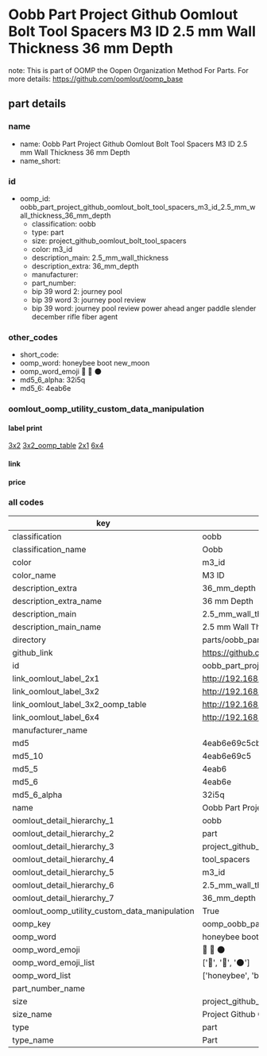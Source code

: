# Oobb Part Project Github Oomlout Bolt Tool Spacers M3 ID 2.5 mm Wall Thickness 36 mm Depth  

note: This is part of OOMP the Oopen Organization Method For Parts. For more details: https://github.com/oomlout/oomp_base

##  part details
  







### name
* name: Oobb Part Project Github Oomlout Bolt Tool Spacers M3 ID 2.5 mm Wall Thickness 36 mm Depth
* name_short: 
### id
* oomp_id: oobb_part_project_github_oomlout_bolt_tool_spacers_m3_id_2.5_mm_wall_thickness_36_mm_depth
  * classification: oobb
  * type: part
  * size: project_github_oomlout_bolt_tool_spacers
  * color: m3_id
  * description_main: 2.5_mm_wall_thickness
  * description_extra: 36_mm_depth
  * manufacturer: 
  * part_number: 
  * bip 39 word 2: journey pool
  * bip 39 word 3: journey pool review
  * bip 39 word: journey pool review power ahead anger paddle slender december rifle fiber agent

### other_codes
* short_code: 
* oomp_word: honeybee boot new_moon
* oomp_word_emoji :honeybee: :boot: :new_moon:
* md5_6_alpha: 32i5q
* md5_6: 4eab6e






### oomlout_oomp_utility_custom_data_manipulation
#### label print
[3x2](http://192.168.1.245:1112/?label=oomp%2032i5q)
[3x2_oomp_table](http://192.168.1.108:1112/?label=oomp%2032i5q)
[2x1](http://192.168.1.242:1112/?label=oomp%2032i5q)
[6x4](http://192.168.1.55:1112/?label=oomp%2032i5q)    

#### link

                              

#### price







### all codes 
| key | value |  
| --- | --- |  
| classification | oobb |  
| classification_name | Oobb |  
| color | m3_id |  
| color_name | M3 ID |  
| description_extra | 36_mm_depth |  
| description_extra_name | 36 mm Depth |  
| description_main | 2.5_mm_wall_thickness |  
| description_main_name | 2.5 mm Wall Thickness |  
| directory | parts/oobb_part_project_github_oomlout_bolt_tool_spacers_m3_id_2.5_mm_wall_thickness_36_mm_depth |  
| github_link | https://github.com/oomlout/oomlout_oomp_part_src/tree/main/parts/oobb_part_project_github_oomlout_bolt_tool_spacers_m3_id_2.5_mm_wall_thickness_36_mm_depth |  
| id | oobb_part_project_github_oomlout_bolt_tool_spacers_m3_id_2.5_mm_wall_thickness_36_mm_depth |  
| link_oomlout_label_2x1 | http://192.168.1.242:1112/?label=oomp%2032i5q |  
| link_oomlout_label_3x2 | http://192.168.1.245:1112/?label=oomp%2032i5q |  
| link_oomlout_label_3x2_oomp_table | http://192.168.1.108:1112/?label=oomp%2032i5q |  
| link_oomlout_label_6x4 | http://192.168.1.55:1112/?label=oomp%2032i5q |  
| manufacturer_name |  |  
| md5 | 4eab6e69c5cb53d822829a95712a03c3 |  
| md5_10 | 4eab6e69c5 |  
| md5_5 | 4eab6 |  
| md5_6 | 4eab6e |  
| md5_6_alpha | 32i5q |  
| name | Oobb Part Project Github Oomlout Bolt Tool Spacers M3 ID 2.5 mm Wall Thickness 36 mm Depth |  
| oomlout_detail_hierarchy_1 | oobb |  
| oomlout_detail_hierarchy_2 | part |  
| oomlout_detail_hierarchy_3 | project_github_bolt |  
| oomlout_detail_hierarchy_4 | tool_spacers |  
| oomlout_detail_hierarchy_5 | m3_id |  
| oomlout_detail_hierarchy_6 | 2.5_mm_wall_thickness |  
| oomlout_detail_hierarchy_7 | 36_mm_depth |  
| oomlout_oomp_utility_custom_data_manipulation | True |  
| oomp_key | oomp_oobb_part_project_github_oomlout_bolt_tool_spacers_m3_id_2.5_mm_wall_thickness_36_mm_depth |  
| oomp_word | honeybee boot new_moon |  
| oomp_word_emoji | :honeybee: :boot: :new_moon: |  
| oomp_word_emoji_list | [':honeybee:', ':boot:', ':new_moon:'] |  
| oomp_word_list | ['honeybee', 'boot', 'new_moon'] |  
| part_number_name |  |  
| size | project_github_oomlout_bolt_tool_spacers |  
| size_name | Project Github Oomlout Bolt Tool Spacers |  
| type | part |  
| type_name | Part |  

